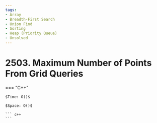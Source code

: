 ```yaml
---
tags:
- Array
- Breadth-First Search
- Union Find
- Sorting
- Heap (Priority Queue)
- Unsolved
---
```



# 2503. Maximum Number of Points From Grid Queries

=== "C++"

    $Time: O()$

    $Space: O()$

    ``` c++
    ```
